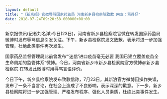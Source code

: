 ```yaml
---
layout: default
title: "《新京报》官微辱骂国家药监局 河南新乡县检察院致歉 网友：骂得好"
date: 2018-07-24T09:20:58.000000+08:00
---
```


新京报快讯(记者刘名洋)今日(23日)，河南省新乡县检察院官微在转发国家药监局微博时发布辱骂信息引发关注。下午，新乡县检察院发文致歉，表示将进一步加强管理，杜绝此类事件再次发生。

国家药品监督管理局此前曾发布“‘迷信’进口疫苗毫无必要 我国已建立覆盖疫苗全生命周期的监管体系”微博。今日，河南省新乡市新乡县检察院官方微博@新乡县检察院 在转发此微博时用辱骂言语评价。

今日下午，新乡县检察院发布致歉信称，7月23日，其新浪官方微博因操作失误，发布了一条不当言论，在社会上造成了不良影响，表示深深的歉意。下一步，新乡县检察院将进一步加强管理、严格发布程序、强化人员素质，杜绝此类事件发生。

